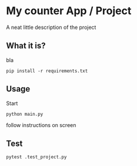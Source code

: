 # My counter App / Project

A neat little description of the project

## What it is?

bla

```shell
pip install -r requirements.txt
```

## Usage

Start


```shell
python main.py
```

follow instructions on screen

## Test
```shell
pytest .test_project.py
``` 
